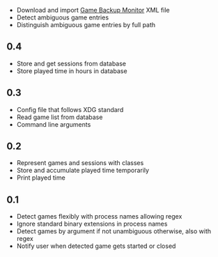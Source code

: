 * Download and import [Game Backup Monitor](https://github.com/MikeMaximus/gbm) XML file
* Detect ambiguous game entries
* Distinguish ambiguous game entries by full path
## 0.4
* Store and get sessions from database
* Store played time in hours in database
## 0.3
* Config file that follows XDG standard
* Read game list from database
* Command line arguments
## 0.2
* Represent games and sessions with classes
* Store and accumulate played time temporarily
* Print played time
## 0.1
* Detect games flexibly with process names allowing regex
* Ignore standard binary extensions in process names
* Detect games by argument if not unambiguous otherwise, also with regex
* Notify user when detected game gets started or closed

